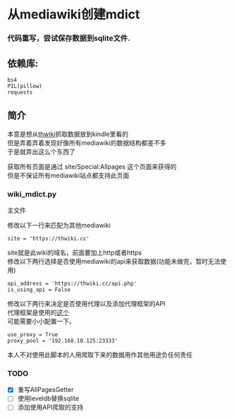 # 从mediawiki创建mdict

### 代码重写，尝试保存数据到sqlite文件.

## 依赖库:
	
	bs4
	PIL(pillow)
	requests

## 简介

本意是想从[thwiki](http://thwiki.cc)抓取数据放到kindle里看的\
但是弄着弄着发现好像所有mediawiki的数据结构都差不多\
于是就弄出这么个东西了

获取所有页面是通过 site/Special:Allpages 这个页面来获得的\
但是不保证所有mediawiki站点都支持此页面

### wiki_mdict.py

主文件

修改以下一行来匹配为其他mediawiki

	site = 'https://thwiki.cc'

site就是此wiki的域名，前面要加上http或者https\
修改以下两行选择是否使用mediawiki的api来获取数据(功能未做完，暂时无法使用)
    
    api_address = 'https://thwiki.cc/api.php'
    is_using_api = False

修改以下两行来决定是否使用代理以及添加代理框架的API\
代理框架是使用的[这个](https://github.com/jhao104/proxy_pool)\
可能需要小小配置一下。

    use_proxy = True
    proxy_pool = '192.168.10.125:23333'


本人不对使用此脚本的人用爬取下来的数据用作其他用途负任何责任

### TODO

- [x] 重写AllPagesGetter
- [ ] 使用leveldb替换sqlite
- [ ] 添加使用API爬取的支持
